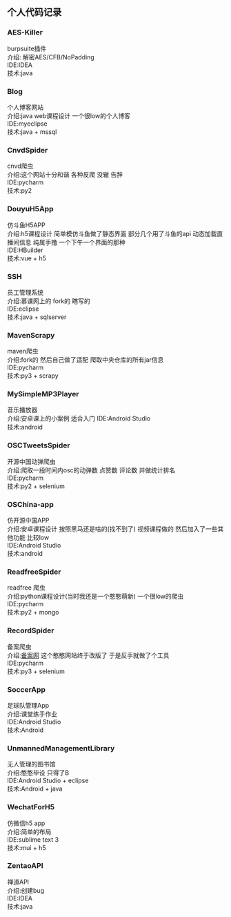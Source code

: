## 个人代码记录  
### AES-Killer  
burpsuite插件  
介绍: 解密AES/CFB/NoPadding  
IDE:IDEA  
技术:java  
### Blog
个人博客网站  
介绍:java web课程设计 一个很low的个人博客  
IDE:myeclipse  
技术:java + mssql  
### CnvdSpider  
cnvd爬虫  
介绍:这个网站十分和谐 各种反爬 没辙 告辞  
IDE:pycharm  
技术:py2  
### DouyuH5App
仿斗鱼H5APP  
介绍:h5课程设计 简单模仿斗鱼做了静态界面 部分几个用了斗鱼的api 动态加载直播间信息 纯属手撸 一个下午一个界面的那种   
IDE:HBuilder  
技术:vue + h5  
### SSH
员工管理系统  
介绍:慕课网上的 fork的 瞎写的  
IDE:eclipse  
技术:java + sqlserver  
### MavenScrapy  
maven爬虫  
介绍:fork的 然后自己做了适配 爬取中央仓库的所有jar信息  
IDE:pycharm  
技术:py3 + scrapy  
### MySimpleMP3Player  
音乐播放器  
介绍:安卓课上的小案例 适合入门
IDE:Android Studio  
技术:android  
### OSCTweetsSpider
开源中国动弹爬虫  
介绍:爬取一段时间内osc的动弹数 点赞数 评论数 并做统计排名  
IDE:pycharm  
技术:py2 + selenium  
### OSChina-app  
仿开源中国APP  
介绍:安卓课程设计 按照黑马还是啥的(找不到了) 视频课程做的 然后加入了一些其他功能 比较low  
IDE:Android Studio  
技术:android  
### ReadfreeSpider
readfree 爬虫  
介绍:python课程设计(当时我还是一个憨憨萌新) 一个很low的爬虫   
IDE:pycharm  
技术:py2 + mongo  
### RecordSpider  
备案爬虫  
介绍:[备案网](https://beian.miit.gov.cn/#/Integrated/recordQuery) 这个憨憨网站终于改版了 于是反手就做了个工具  
IDE:pycharm  
技术:py3 + selenium  
### SoccerApp  
足球队管理App  
介绍:课堂练手作业  
IDE:Android Studio  
技术:Android  
### UnmannedManagementLibrary  
无人管理的图书馆  
介绍:憨憨毕设 只得了B  
IDE:Android Studio + eclipse  
技术:Android + java  
### WechatForH5
仿微信h5 app  
介绍:简单的布局  
IDE:sublime text 3  
技术:mui + h5  
### ZentaoAPI
禅道API  
介绍:创建bug  
IDE:IDEA  
技术:java  

